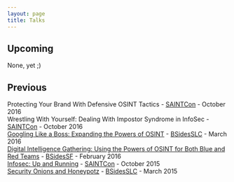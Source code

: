 ```yaml
---
layout: page
title: Talks
---
```


## Upcoming
None, yet ;)

## Previous
Protecting Your Brand With Defensive OSINT Tactics - [SAINTCon](https://www.saintcon.org/) - October 2016<br />
Wrestling With Yourself: Dealing With Impostor Syndrome in InfoSec - [SAINTCon](https://www.saintcon.org/) - October 2016<br />
[Googling Like a Boss: Expanding the Powers of OSINT](http://egd.io/2aHQa58) - [BSidesSLC](https://www.bsidesslc.org/) - March 2016<br />
[Digital Intelligence Gathering: Using the Powers of OSINT for Both Blue and Red Teams](http://egd.io/2barIYP) - [BSidesSF](https://bsidessf.com/) - February 2016<br />
[Infosec: Up and Running](http://egd.io/2aGO7Zf) - [SAINTCon](https://www.saintcon.org/) - October 2015<br />
[Security Onions and Honeypotz](http://egd.io/2aBuWAw) - [BSidesSLC](https://www.bsidesslc.org/) - March 2015<br />
